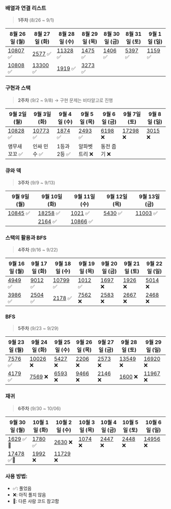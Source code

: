 
### 배열과 연결 리스트

> **1주차** (8/26 ~ 9/1)

| 8월 26일 (월) | 8월 27일 (화) | 8월 28일 (수) | 8월 29일 (목) | 8월 30일 (금) | 8월 31일 (토) | 9월 1일 (일) |
| ------------- | ------------- | ------------- | ------------- | ------------- | ------------- | ------------ |
| [10807](https://www.acmicpc.net/problem/10807) ✅ | [2577](https://www.acmicpc.net/problem/2577) ✅ | [11328](https://www.acmicpc.net/problem/11328) ✅ | [1475](https://www.acmicpc.net/problem/1475) ✅ | [1406](https://www.acmicpc.net/problem/1406) ✅ | [5397](https://www.acmicpc.net/problem/5397) ✅ | [1159](https://www.acmicpc.net/problem/1159) ✅ |
| [10808](https://www.acmicpc.net/problem/10808) ✅ | [13300](https://www.acmicpc.net/problem/13300) ✅ | [1919](https://www.acmicpc.net/problem/1919) ✅ | [3273](https://www.acmicpc.net/problem/3273) ✅ | | | |

### 구현과 스택
> **2주차** (9/2 ~ 9/8) → 구현 문제는 비타알고로 진행

| 9월 2일 (월) | 9월 3일 (화) | 9월 4일 (수) | 9월 5일 (목) | 9월 6일 (금) | 9월 7일 (토) | 9월 8일 (일) |
| ------------ | ------------ | ------------ | ------------ | ------------ | ------------ | ------------ |
| [10828](https://www.acmicpc.net/problem/10828) ✅ | [10773](https://www.acmicpc.net/problem/10773) ✅ | [1874](https://www.acmicpc.net/problem/1874) ✅ | [2493](https://www.acmicpc.net/problem/2493) ✅ | [6198](https://www.acmicpc.net/problem/6198) ❌ | [17298](https://www.acmicpc.net/problem/17298) ❌ | [3015](https://www.acmicpc.net/problem/3015) ❌ |
| 앵무새 꼬꼬 ✅ | 인싸 민수 ✅ | 1등과 2등 ✅ | 알파벳 트리 ❌ | 동전 줍기 ❌ | | |

### 큐와 덱

> **3주차** (9/9 ~ 9/13)

| 9월 9일 (월) | 9월 10일 (화) | 9월 11일 (수) | 9월 12일 (목) | 9월 13일 (금) |
| ------------ | ------------- | ------------- | ------------- | ------------- |
| [10845](https://www.acmicpc.net/problem/10845) ✅ | [18258](https://www.acmicpc.net/problem/18258) ✅ | [1021](https://www.acmicpc.net/problem/1021) ✅ | [5430](https://www.acmicpc.net/problem/5430) ✅ | [11003](https://www.acmicpc.net/problem/11003) ✅ |
| | [2164](https://www.acmicpc.net/problem/2164) ✅ | [10866](https://www.acmicpc.net/problem/10866) ✅ | | |

### 스택의 활용과 BFS

> **4주차** (9/16 ~ 9/22)

| 9월 16일 (월) | 9월 17일 (화) | 9월 18일 (수) | 9월 19일 (목) | 9월 20일 (금) | 9월 21일 (토) | 9월 22일 (일) |
| ------------- | ------------- | ------------- | ------------- | ------------- | ------------- | ------------- |
| [4949](https://www.acmicpc.net/problem/4949) ✅ | [9012](https://www.acmicpc.net/problem/9012) ✅ | [10799](https://www.acmicpc.net/problem/10799) ✅ | [1012](https://www.acmicpc.net/problem/1012) ✅ | [1697](https://www.acmicpc.net/problem/1697) ❌ | [1926](https://www.acmicpc.net/problem/1926) ❌ | [5014](https://www.acmicpc.net/problem/5014) ❌ |
| [3986](https://www.acmicpc.net/problem/3986) ✅ | [2504](https://www.acmicpc.net/problem/2504) ✅ | [2178](https://www.acmicpc.net/problem/2178) ✅ | [7562](https://www.acmicpc.net/problem/7562) ❌ | [2583](https://www.acmicpc.net/problem/2583) ❌ | [2667](https://www.acmicpc.net/problem/2667) ❌ | [2468](https://www.acmicpc.net/problem/2468) ❌ |

### BFS
> **5주차** (9/23 ~ 9/29)

| 9월 23일 (월) | 9월 24일 (화) | 9월 25일 (수) | 9월 26일 (목) | 9월 27일 (금) | 9월 28일 (토) | 9월 29일 (일) |
| ------------- | ------------- | ------------- | ------------- | ------------- | ------------- | ------------- |
| [7576](https://www.acmicpc.net/problem/7576) ✅ | [10026](https://www.acmicpc.net/problem/10026) ❌ | [5427](https://www.acmicpc.net/problem/5427) ❌ | [2206](https://www.acmicpc.net/problem/2206) ❌ | [2573](https://www.acmicpc.net/problem/2573) ❌ | [13549](https://www.acmicpc.net/problem/13549) ❌ | [16920](https://www.acmicpc.net/problem/16920) ❌ |
| [4179](https://www.acmicpc.net/problem/4179) ✅ | [7569](https://www.acmicpc.net/problem/7569) ❌ | [6593](https://www.acmicpc.net/problem/6593) ❌ | [9466](https://www.acmicpc.net/problem/9466) ❌ | [2146](https://www.acmicpc.net/problem/2146) ❌ | [1600](https://www.acmicpc.net/problem/1600) ❌ | [11967](https://www.acmicpc.net/problem/11967) ❌ |

### 재귀

> **6주차** (9/30 ~ 10/06)

| 9월 30일 (월) | 10월 1일 (화) | 10월 2일 (수) | 10월 3일 (목) | 10월 4일 (금) | 10월 5일 (토) | 10월 6일 (일) |
| ------------- | ------------- | ------------- | ------------- | ------------- | ------------- | ------------- |
| [1629](https://www.acmicpc.net/problem/1629) ✅👀 | [1780](https://www.acmicpc.net/problem/1780) ✅ | [2630](https://www.acmicpc.net/problem/2630) ❌ | [1074](https://www.acmicpc.net/problem/1074) ❌ | [2447](https://www.acmicpc.net/problem/2447) ❌ | [2448](https://www.acmicpc.net/problem/2448) ❌ | [14956](https://www.acmicpc.net/problem/14956) ❌ |
| [17478](https://www.acmicpc.net/problem/17478) ✅👀 | [1992](https://www.acmicpc.net/problem/1992) ❌ | [11729](https://www.acmicpc.net/problem/11729) ❌ | | | | |


### 사용 방법:
- ✅: 풀었음
- ❌: 아직 풀지 않음
- 👀: 다른 사람 코드 참고함
